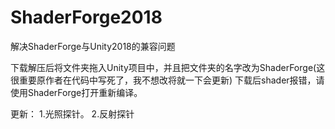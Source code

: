 # ShaderForge2018
解决ShaderForge与Unity2018的兼容问题

下载解压后将文件夹拖入Unity项目中，并且把文件夹的名字改为ShaderForge(这很重要原作者在代码中写死了，我不想改将就一下会更新)
下载后shader报错，请使用ShaderForge打开重新编译。

更新：
     1.光照探针。
     2.反射探针
